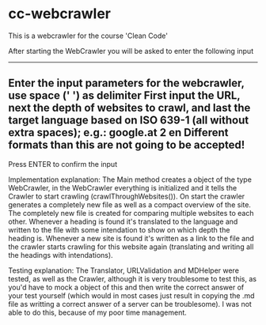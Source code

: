 # cc-webcrawler
This is a webcrawler for the course 'Clean Code'

After starting the WebCrawler you will be asked to enter the following input

----------------------------------------------------------------------
Enter the input parameters for the webcrawler, use space (' ') as delimiter
First input the URL, next the depth of websites to crawl, and last the target language based on ISO 639-1 (all without extra spaces); e.g.:
google.at 2 en
Different formats than this are not going to be accepted!
----------------------------------------------------------------------

Press ENTER to confirm the input

Implementation explanation:
The Main method creates a object of the type WebCrawler, in the WebCrawler everything is initialized and it tells the Crawler to start crawling (crawlThroughWebsites()).
On start the crawler generates a completely new file as well as a compact overview of the site. The completely new file is created for comparing multiple websites to each other.
Whenever a heading is found it's translated to the language and written to the file with some intendation to show on which depth the heading is.
Whenever a new site is found it's written as a link to the file and the crawler starts crawling for this website again (translating and writing all the headings with intendations).


Testing explanation:
The Translator, URLValidation and MDHelper were tested, as well as the Crawler, although it is very troublesome to test this, as you'd have to mock a object of this and then write the correct answer of your test yourself (which would in most cases just result in copying the .md file as writting a correct answer of a server can be troublesome). I was not able to do this, because of my poor time management.
